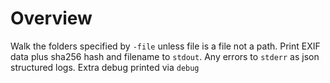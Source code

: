 # Overview

Walk the folders specified by `-file` unless file is a file not a path. Print EXIF data plus sha256 hash and filename to
`stdout`. Any errors to `stderr` as json structured logs. Extra debug printed via `debug`
